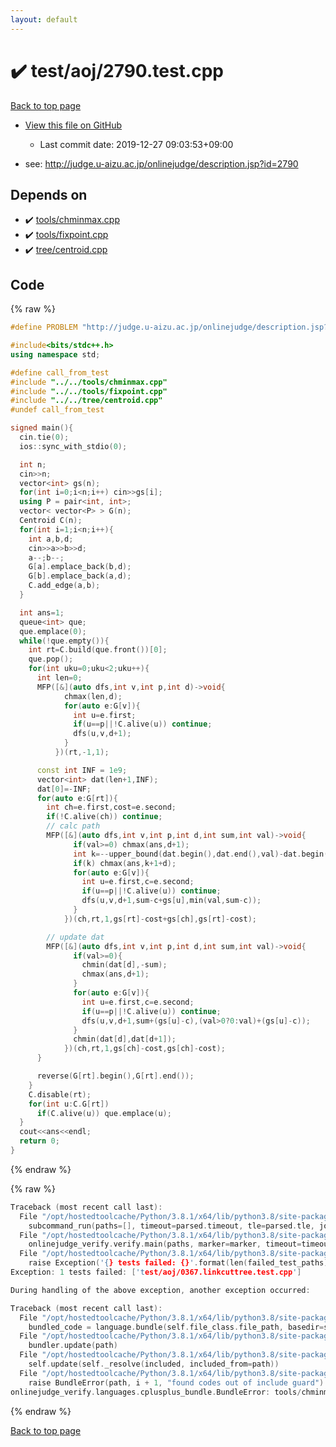 ```yaml
---
layout: default
---
```


<!-- mathjax config similar to math.stackexchange -->
<script type="text/javascript" async
  src="https://cdnjs.cloudflare.com/ajax/libs/mathjax/2.7.5/MathJax.js?config=TeX-MML-AM_CHTML">
</script>
<script type="text/x-mathjax-config">
  MathJax.Hub.Config({
    TeX: { equationNumbers: { autoNumber: "AMS" }},
    tex2jax: {
      inlineMath: [ ['$','$'] ],
      processEscapes: true
    },
    "HTML-CSS": { matchFontHeight: false },
    displayAlign: "left",
    displayIndent: "2em"
  });
</script>

<script type="text/javascript" src="https://cdnjs.cloudflare.com/ajax/libs/jquery/3.4.1/jquery.min.js"></script>
<script src="https://cdn.jsdelivr.net/npm/jquery-balloon-js@1.1.2/jquery.balloon.min.js" integrity="sha256-ZEYs9VrgAeNuPvs15E39OsyOJaIkXEEt10fzxJ20+2I=" crossorigin="anonymous"></script>
<script type="text/javascript" src="../../../assets/js/copy-button.js"></script>
<link rel="stylesheet" href="../../../assets/css/copy-button.css" />


# :heavy_check_mark: test/aoj/2790.test.cpp

<a href="../../../index.html">Back to top page</a>

* <a href="{{ site.github.repository_url }}/blob/master/test/aoj/2790.test.cpp">View this file on GitHub</a>
    - Last commit date: 2019-12-27 09:03:53+09:00


* see: <a href="http://judge.u-aizu.ac.jp/onlinejudge/description.jsp?id=2790">http://judge.u-aizu.ac.jp/onlinejudge/description.jsp?id=2790</a>


## Depends on

* :heavy_check_mark: <a href="../../../library/tools/chminmax.cpp.html">tools/chminmax.cpp</a>
* :heavy_check_mark: <a href="../../../library/tools/fixpoint.cpp.html">tools/fixpoint.cpp</a>
* :heavy_check_mark: <a href="../../../library/tree/centroid.cpp.html">tree/centroid.cpp</a>


## Code

<a id="unbundled"></a>
{% raw %}
```cpp
#define PROBLEM "http://judge.u-aizu.ac.jp/onlinejudge/description.jsp?id=2790"

#include<bits/stdc++.h>
using namespace std;

#define call_from_test
#include "../../tools/chminmax.cpp"
#include "../../tools/fixpoint.cpp"
#include "../../tree/centroid.cpp"
#undef call_from_test

signed main(){
  cin.tie(0);
  ios::sync_with_stdio(0);

  int n;
  cin>>n;
  vector<int> gs(n);
  for(int i=0;i<n;i++) cin>>gs[i];
  using P = pair<int, int>;
  vector< vector<P> > G(n);
  Centroid C(n);
  for(int i=1;i<n;i++){
    int a,b,d;
    cin>>a>>b>>d;
    a--;b--;
    G[a].emplace_back(b,d);
    G[b].emplace_back(a,d);
    C.add_edge(a,b);
  }

  int ans=1;
  queue<int> que;
  que.emplace(0);
  while(!que.empty()){
    int rt=C.build(que.front())[0];
    que.pop();
    for(int uku=0;uku<2;uku++){
      int len=0;
      MFP([&](auto dfs,int v,int p,int d)->void{
            chmax(len,d);
            for(auto e:G[v]){
              int u=e.first;
              if(u==p||!C.alive(u)) continue;
              dfs(u,v,d+1);
            }
          })(rt,-1,1);

      const int INF = 1e9;
      vector<int> dat(len+1,INF);
      dat[0]=-INF;
      for(auto e:G[rt]){
        int ch=e.first,cost=e.second;
        if(!C.alive(ch)) continue;
        // calc path
        MFP([&](auto dfs,int v,int p,int d,int sum,int val)->void{
              if(val>=0) chmax(ans,d+1);
              int k=--upper_bound(dat.begin(),dat.end(),val)-dat.begin();
              if(k) chmax(ans,k+1+d);
              for(auto e:G[v]){
                int u=e.first,c=e.second;
                if(u==p||!C.alive(u)) continue;
                dfs(u,v,d+1,sum-c+gs[u],min(val,sum-c));
              }
            })(ch,rt,1,gs[rt]-cost+gs[ch],gs[rt]-cost);

        // update dat
        MFP([&](auto dfs,int v,int p,int d,int sum,int val)->void{
              if(val>=0){
                chmin(dat[d],-sum);
                chmax(ans,d+1);
              }
              for(auto e:G[v]){
                int u=e.first,c=e.second;
                if(u==p||!C.alive(u)) continue;
                dfs(u,v,d+1,sum+(gs[u]-c),(val>0?0:val)+(gs[u]-c));
              }
              chmin(dat[d],dat[d+1]);
            })(ch,rt,1,gs[ch]-cost,gs[ch]-cost);
      }

      reverse(G[rt].begin(),G[rt].end());
    }
    C.disable(rt);
    for(int u:C.G[rt])
      if(C.alive(u)) que.emplace(u);
  }
  cout<<ans<<endl;
  return 0;
}

```
{% endraw %}

<a id="bundled"></a>
{% raw %}
```cpp
Traceback (most recent call last):
  File "/opt/hostedtoolcache/Python/3.8.1/x64/lib/python3.8/site-packages/onlinejudge_verify/main.py", line 186, in main
    subcommand_run(paths=[], timeout=parsed.timeout, tle=parsed.tle, jobs=parsed.jobs)
  File "/opt/hostedtoolcache/Python/3.8.1/x64/lib/python3.8/site-packages/onlinejudge_verify/main.py", line 64, in subcommand_run
    onlinejudge_verify.verify.main(paths, marker=marker, timeout=timeout, tle=tle, jobs=jobs)
  File "/opt/hostedtoolcache/Python/3.8.1/x64/lib/python3.8/site-packages/onlinejudge_verify/verify.py", line 133, in main
    raise Exception('{} tests failed: {}'.format(len(failed_test_paths), [str(path.relative_to(pathlib.Path.cwd())) for path in failed_test_paths]))
Exception: 1 tests failed: ['test/aoj/0367.linkcuttree.test.cpp']

During handling of the above exception, another exception occurred:

Traceback (most recent call last):
  File "/opt/hostedtoolcache/Python/3.8.1/x64/lib/python3.8/site-packages/onlinejudge_verify/docs.py", line 347, in write_contents
    bundled_code = language.bundle(self.file_class.file_path, basedir=self.cpp_source_path)
  File "/opt/hostedtoolcache/Python/3.8.1/x64/lib/python3.8/site-packages/onlinejudge_verify/languages/cplusplus.py", line 63, in bundle
    bundler.update(path)
  File "/opt/hostedtoolcache/Python/3.8.1/x64/lib/python3.8/site-packages/onlinejudge_verify/languages/cplusplus_bundle.py", line 182, in update
    self.update(self._resolve(included, included_from=path))
  File "/opt/hostedtoolcache/Python/3.8.1/x64/lib/python3.8/site-packages/onlinejudge_verify/languages/cplusplus_bundle.py", line 151, in update
    raise BundleError(path, i + 1, "found codes out of include guard")
onlinejudge_verify.languages.cplusplus_bundle.BundleError: tools/chminmax.cpp: line 5: found codes out of include guard

```
{% endraw %}

<a href="../../../index.html">Back to top page</a>

